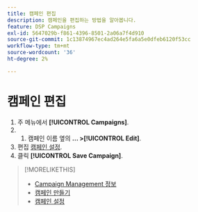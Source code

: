```yaml
---
title: 캠페인 편집
description: 캠페인을 편집하는 방법을 알아봅니다.
feature: DSP Campaigns
exl-id: 5647029b-f861-4396-8501-2a06a7f4d910
source-git-commit: 1c13874967ec4ad264e5fa6a5e0dfeb6120f53cc
workflow-type: tm+mt
source-wordcount: '36'
ht-degree: 2%

---
```


# 캠페인 편집

1. 주 메뉴에서 **[!UICONTROL Campaigns]**.
1. 
   1. 캠페인 이름 옆의  **... >[!UICONTROL Edit]**.
1. 편집 [캠페인 설정](campaign-settings.md).
1. 클릭 **[!UICONTROL Save Campaign]**.

>[!MORELIKETHIS]
>
>* [Campaign Management 정보](campaign-about.md)
>* [캠페인 만들기](campaign-create.md)
>* [캠페인 설정](campaign-settings.md)

